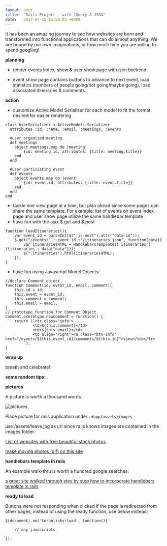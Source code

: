 ```yaml
---
layout: post
title:  "Rails Project - with JQuery & JSON"
date:   2017-07-15 15:50:03 +0000
---
```




It has been an amazing journey to see how websites are born and transformed into functional applications that can do almost anything. We are bound by our own imaginations, or how much time you are willing to spend googling!

**planning**

- render events index, show & user show page with json backend

- event show page contains buttons to advance to next event, load statistics (numbers of people going/not going/maybe going), load associated itineraries & comments.

**action**

- customize Active Model Serializer for each model to fit the format desired for easier rendering

```
class UserSerializer < ActiveModel::Serializer
  attributes :id, :name, :email, :meetings, :events

  #user organized meeting
  def meetings
  	object.meetings.map do |meeting|
  		{id: meeting.id, attributes: {title: meeting.title}}
  	end
  end

  #user particiating event
  def events
  	object.events.map do |event|
  		{id: event.id, attributes: {title: event.title}}
  	end
  end
end
```

- tackle one view page at a time, but plan ahead since some pages can share the same template. For example: list of events on event index page and user show page utilize the same handlebar template
- have fun with the ajax $.get and $.post

```
function loadItineraries(){
	var event_id = parseInt($(".js-next").attr("data-id"));
	$.get("/events/" + event_id +"/itineraries.json", function(data){ 
		var itinerariesHTML = HandlebarsTemplates['itineraries']({itineraries : data["data"]});
		$(".itineraries").html(itinerariesHTML);
	});	
}
```

- have fun using Javascript Model Objects:
```
//declare Comment object
function Comment(id, event_id, email, comment){
	this.id = id;
	this.event = event_id;
	this.comment = comment;
	this.email = email;
}
// prototype function for Comment Object
Comment.prototype.newComment = function() {
	return (`<tr class="info">
			<td>${this.comment}</td>
			<td>${this.email}</td>
			<td align="right"><a class="btn-info" href="/events/${this.event_id}/comments/${this.id}">view</td></tr>
		`);
}
```

**wrap up**

breath and celebrate!

**some random tips:**

**pictures**

A picture is worth a thousand words. 

![pictures](http://i.imgur.com/ID9yl2T.gif)

Place picture for rails application under :
``` #app/assets/images ```

use /assets/leave.jpg as url since rails knows images are contained in the images folder.

[List of websites with free beautiful stock photos ](https://blog.snappa.com/free-stock-photos/)

[make moving photos (gif) on this site](http://gifmaker.me/)

**handlebars template in rails**

An example walk-thru is worth a hundred google searches:

[a great site walked through stey by step how to incorporate handlebars template in rails](https://blog.botreetechnologies.com/using-handlebars-js-with-ruby-on-rails-bcddce004947
)

**ready to load**

Buttons were not responding when clicked if the page is redirected from other pages, instead of using the ready function, use below instead:

```
$(document).on('turbolinks:load', function(){

  	// any javascripts

});
```
